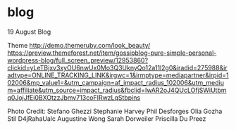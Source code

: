 # blog
19 August Blog

Theme
http://demo.themeruby.com/look_beauty/ 
https://preview.themeforest.net/item/gossipblog-pure-simple-personal-wordpress-blog/full_screen_preview/12953860?clickid=yLeTBjxv3xyOU6nwUx0Mo3Q3UknyQo12a11l2g0&iradid=275988&iradtype=ONLINE_TRACKING_LINK&irgwc=1&irmptype=mediapartner&irpid=102006&mp_value1=&utm_campaign=af_impact_radius_102006&utm_medium=affiliate&utm_source=impact_radius&fbclid=IwAR2oJ4QUcLOfjSWiUtbmq0JojJfEi0BXOtzzJbmv713coFIRwzLqStbpins

Photo Credit: 
Stefano Ghezzi
Stephanie Harvey
Phil Desforges
Olia Gozha
Stil D4jRahaUalc
Augustine Wong
Sarah Dorweiler
Priscilla Du Preez